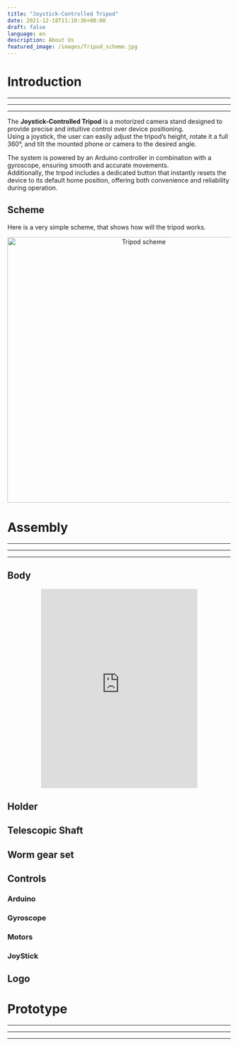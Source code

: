 ```yaml
---
title: "Joystick-Controlled Tripod"
date: 2021-12-18T11:10:36+08:00
draft: false
language: en
description: About Us
featured_image: /images/Tripod_scheme.jpg
---
```


# Introduction

***

---

___

The **Joystick-Controlled Tripod** is a motorized camera stand designed to provide precise and intuitive control over device positioning.  
Using a joystick, the user can easily adjust the tripod’s height, rotate it a full 360°, and tilt the mounted phone or camera to the desired angle.  

The system is powered by an Arduino controller in combination with a gyroscope, ensuring smooth and accurate movements.  
Additionally, the tripod includes a dedicated button that instantly resets the device to its default home position, offering both convenience and reliability during operation.

## Scheme

Here is a very simple scheme, that shows how will the tripod works.

<p align="center">
  <img src="/images/Tripod_scheme.jpg" alt="Tripod scheme" class="rounded-2xl shadow-lg" width="600">
</p>


# Assembly

***

---

___

## Body

<iframe src="https://gmail4009016.autodesk360.com/g/shares/SH286ddQT78850c0d8a40376fb5c0b93fc4c"
        width="70%"
        height="450"
        style="border:none; display:block; margin:0 auto;"
        allowfullscreen></iframe>

## Holder
## Telescopic Shaft
## Worm gear set
## Controls

### Arduino
### Gyroscope
### Motors
### JoyStick 
## Logo

# Prototype

***

---

___
